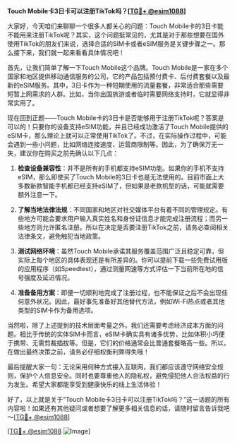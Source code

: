 **Touch Mobile卡3日卡可以注册TikTok吗？[[TG💪+ @esim1088](https://t.me/s/esim1088)]**

大家好，今天咱们来聊聊一个很多人都关心的问题：Touch Mobile卡的3日卡能不能用来注册TikTok呢？其实，这个问题挺常见的，尤其是对于那些想要在国外使用TikTok的朋友们来说，选择合适的SIM卡或者eSIM服务是关键步骤之一。那么接下来，我们就一起来看看具体情况吧！

首先，让我们简单了解一下Touch Mobile这个品牌。Touch Mobile是一家在多个国家和地区提供移动通信服务的公司，它的产品包括预付费卡、后付费套餐以及最新的eSIM服务。其中，3日卡作为一种短期使用的流量套餐，非常适合那些需要短暂上网需求的人群。比如，当你出国旅游或者临时需要网络支持时，它就显得非常实用了。

现在回到正题——Touch Mobile卡的3日卡是否能够用于注册TikTok呢？答案是可以的！只要你的设备支持eSIM功能，并且已经成功激活了Touch Mobile提供的eSIM卡，那么理论上就可以正常使用TikTok了。不过，在实际操作过程中，可能会遇到一些小问题，比如网络连接速度、运营商限制等。因此，为了确保万无一失，建议你在购买之前先确认以下几点：

1. **检查设备兼容性**：并不是所有的手机都支持eSIM功能。如果你的手机不支持eSIM，那么即使买了Touch Mobile的3日卡也是无法使用的。目前市面上大多数新款智能手机都已经支持eSIM了，但如果是老款机型的话，可能就需要额外注意一下。

2. **了解当地法律法规**：不同国家和地区对社交媒体平台有着不同的管理规定。有些地方可能会要求用户输入真实姓名和身份证信息才能完成注册流程；而另一些地方则允许匿名注册。所以在决定是否要注册TikTok之前，请务必查阅相关法律条文，避免触犯当地政策。

3. **测试网络环境**：虽然Touch Mobile承诺其服务覆盖范围广泛且稳定可靠，但实际上每个地区的具体表现还是有所差异的。你可以提前下载一些免费试用版的应用程序（如Speedtest），通过测量网速等方式评估一下当前所在地的信号强度及延迟情况。

4. **准备备用方案**：即便一切顺利地完成了注册过程，也不能保证之后不会出现任何意外状况。因此，最好事先准备好其他替代方法，例如Wi-Fi热点或者其他类型的SIM卡作为备用选项。

当然啦，除了上述提到的技术层面考量之外，我们还需要考虑经济成本方面的问题。相比于传统的实体SIM卡而言，eSIM卡确实具有诸多优势，比如体积小巧便于携带、无需剪裁插拔等。但是，它们的价格通常会比普通套餐略高一些。所以，在做出最终决策之前，请务必仔细权衡利弊得失哦！

最后提醒大家一句：无论采用何种方式接入互联网，我们都应该遵守网络安全规则，保护个人信息安全。同时也要尊重他人的隐私权，避免侵犯他人合法权益的行为发生。希望大家都能享受到健康快乐的线上生活体验！

好了，以上就是关于“Touch Mobile卡3日卡可以注册TikTok吗？”这一话题的所有内容啦！如果还有其他疑问或者想要了解更多相关信息的话，请随时留言告诉我吧～[[TG💪+ @esim1088](https://t.me/s/esim1088)] 

[[TG💪+ @esim1088](https://t.me/s/esim1088) ![Image](https://i.postimg.cc/4NQfJmqS/Snipaste-2025-05-13-00-14-12.png)]